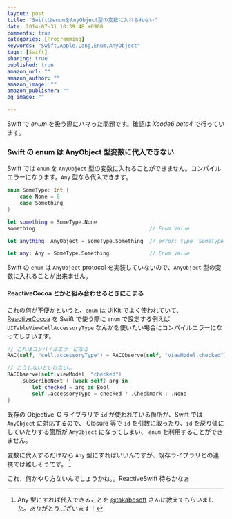 ```yaml
---
layout: post
title: "SwiftはenumをAnyObject型の変数に入れられない"
date: 2014-07-31 10:39:48 +0900
comments: true
categories: [Programming]
keywords: "Swift,Apple,Lang,Enum,AnyObject"
tags: [Swift]
sharing: true
published: true
amazon_url: ""
amazon_author: ""
amazon_image: ""
amazon_publisher: ""
og_image: ""

---
```


Swift で *enum* を扱う際にハマった問題です。確認は *Xcode6 beta4* で行っています。

### Swift の enum は AnyObject 型変数に代入できない

Swift では `enum` を `AnyObject` 型の変数に入れることができません。コンパイルエラーになります。`Any` 型なら代入できます。

```swift
enum SomeType: Int {
    case None = 0
    case Something
}

let something = SomeType.None
something                                     // Enum Value

let anything: AnyObject = SomeType.Something  // error: type 'SomeType' does not conform to protocol 'AnyObject'

let any: Any = SomeType.Something             // Enum Value
```

Swift の `enum` は `AnyObject` protocol を実装していないので、`AnyObject` 型の変数に入れることが出来ません。

#### ReactiveCocoa とかと組み合わせるときにこまる

これの何が不便かというと、`enum` は UIKit でよく使われていて、[ReactiveCocoa](https://github.com/ReactiveCocoa/ReactiveCocoa) を Swift で使う際に
`enum` で設定する例えば `UITableViewCellAccessoryType` なんかを使いたい場合にコンパイルエラーになってしまいます。

```swift
// これはコンパイルエラーになる
RAC(self, "cell.accessoryType") = RACObserve(self, "viewModel.checked").map { ($0 as Bool) ? UITableViewCellAccessoryType.Checkmark : UITableViewCellAccessoryType.None }

// こうしないといけない。。
RACObserve(self.viewModel, "checked")
    .subscribeNext { [weak self] arg in
        let checked = arg as Bool
        self!.accessoryType = checked ? .Checkmark : .None
}
```

既存の Objective-C ライブラリで `id` が使われている箇所が、Swift では `AnyObject` に対応するので、
Closure 等で `id` を引数に取ったり、`id` を戻り値にしていたりする箇所が `AnyObject` になってしまい、
`enum` を利用することができません。

変数に代入するだけなら `Any` 型にすればいいんですが、既存ライブラリとの連携では難しそうです。 [^1]
[^1]: Any 型にすれば代入できることを [@takabosoft](https://twitter.com/takabosoft) さんに教えてもらいました。ありがとうございます！


これ、何かやり方ないんでしょうかね。。ReactiveSwift 待ちかなぁ
